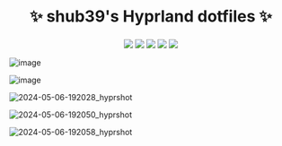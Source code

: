 <div align="center">
    <h1>✨ shub39's Hyprland dotfiles ✨</h1>
    <h3></h3>
</div>

<div align="center"> 

![](https://img.shields.io/github/last-commit/shub39/dotfiles?&style=for-the-badge&color=FFB1C8&logoColor=D9E0EE&labelColor=292324)
![](https://img.shields.io/github/stars/shub39/dotfiles?style=for-the-badge&logo=andela&color=FFB686&logoColor=D9E0EE&labelColor=292324)
![](https://img.shields.io/github/repo-size/shub39/dotfiles?color=CAC992&label=SIZE&logo=googledrive&style=for-the-badge&logoColor=D9E0EE&labelColor=292324)
![](https://img.shields.io/badge/issues-Skill-green?style=for-the-badge&color=CCE8E9&logoColor=D9E0EE&labelColor=292324) 
[![](https://img.shields.io/badge/watch-Youtube-red?style=for-the-badge&logo=youtube&color=CCE8E9&logoColor=D9E0EE&labelColor=292324)](https://youtu.be/3qJWOpZu1jE) 

</a>
</div>

![image](https://github.com/shub39/dotfiles/assets/143277026/7d142108-2063-4631-8bba-f64e6eb37473)

![image](https://github.com/shub39/dotfiles/assets/143277026/1941cf7d-c7c3-410f-8e2e-f66a8d204ca6)

![2024-05-06-192028_hyprshot](https://github.com/shub39/dotfiles/assets/143277026/1bb05e4a-56ba-4b9e-9f42-d8168be49b45)

![2024-05-06-192050_hyprshot](https://github.com/shub39/dotfiles/assets/143277026/60754f80-5b49-4268-9d7c-17aa4a6ce872)

![2024-05-06-192058_hyprshot](https://github.com/shub39/dotfiles/assets/143277026/ed9b0aee-5a24-4713-b1be-659fabc85649)
